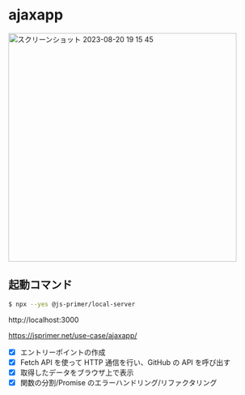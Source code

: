 # ajaxapp
<img width="451" alt="スクリーンショット 2023-08-20 19 15 45" src="https://github.com/Ishizuka427/ajaxapp/assets/56011102/45fc09d9-10e1-4cc2-8b31-ffae81679495">
  
## 起動コマンド

```sh
$ npx --yes @js-primer/local-server
```

http://localhost:3000

https://jsprimer.net/use-case/ajaxapp/

- [x] エントリーポイントの作成
- [x] Fetch API を使って HTTP 通信を行い、GitHub の API を呼び出す
- [x] 取得したデータをブラウザ上で表示
- [x] 関数の分割/Promise のエラーハンドリング/リファクタリング

